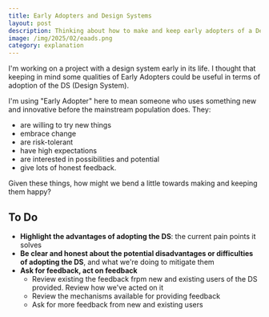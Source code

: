 ```yaml
---
title: Early Adopters and Design Systems
layout: post
description: Thinking about how to make and keep early adopters of a Design system happy
image: /img/2025/02/eaads.png
category: explanation
---
```


I'm working on a project with a design system early in its life. I thought that keeping in mind some qualities of Early Adopters could be useful in terms of adoption of the DS (Design System).

I'm using "Early Adopter" here to mean someone who uses something new and innovative before the mainstream population does. They:

- are willing to try new things
- embrace change
- are risk-tolerant
- have high expectations
- are interested in possibilities and potential
- give lots of honest feedback.

Given these things, how might we bend a little towards making and keeping them happy?

## To Do

- **Highlight the advantages of adopting the DS**: the current pain points it solves
- **Be clear and honest about the potential disadvantages or difficulties of adopting the DS**, and what we're doing to mitigate them
- **Ask for feedback, act on feedback**
    - Review existing the feedback frpm new and existing users of the DS provided. Review how we've acted on it
    - Review the mechanisms available for providing feedback
    - Ask for more feedback from new and existing users
